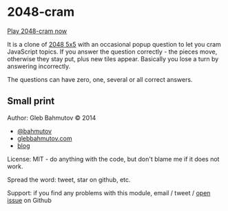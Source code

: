 # 2048-cram

[Play 2048-cram now](http://glebbahmutov.com/2048-cram/)

It is a clone of [2048 5x5](https://github.com/bahmutov/2048)
with an occasional popup question to let you cram JavaScript topics.
If you answer the question correctly - the pieces move, otherwise
they stay put, plus new tiles appear. Basically you lose a turn
by answering incorrectly.

The questions can have zero, one, several or all correct answers.

## Small print

Author: Gleb Bahmutov &copy; 2014

* [@bahmutov](https://twitter.com/bahmutov)
* [glebbahmutov.com](http://glebbahmutov.com)
* [blog](http://bahmutov.calepin.co/)

License: MIT - do anything with the code, but don't blame me if it does not work.

Spread the word: tweet, star on github, etc.

Support: if you find any problems with this module, email / tweet /
[open issue](https://github.com/bahmutov/2048-cram/issues) on Github
